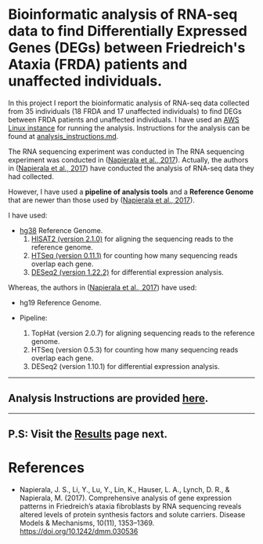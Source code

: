 # Bioinformatic analysis of RNA-seq data to find Differentially Expressed Genes (DEGs) between Friedreich's Ataxia (FRDA) patients and unaffected individuals.

In this project I report the bioinformatic analysis of RNA-seq data collected from 35 individuals (18 FRDA and 17 unaffected individuals) to find DEGs between FRDA patients and unaffected individuals. I have used an [AWS Linux instance](https://aws.amazon.com/amazon-linux-ami/) for running the analysis. Instructions for the analysis can be found at [analysis_instructions.md](analysis_instructions.md).

The RNA sequencing experiment was conducted in The RNA sequencing experiment was conducted in ([Napierala et al., 2017](https://www.ncbi.nlm.nih.gov/pubmed/29125828)). Actually, the authors in ([Napierala et al., 2017](https://www.ncbi.nlm.nih.gov/pubmed/29125828)) have conducted the analysis of RNA-seq data they had collected.  


However, I have used a **pipeline of analysis tools** and a **Reference Genome** that are newer than those used by ([Napierala et al., 2017](https://www.ncbi.nlm.nih.gov/pubmed/29125828)). 

I have used:

* [hg38](https://genome.ucsc.edu/cgi-bin/hgTables?hgsid=709643787_uDDcng0XNxj8vtnLm1SAaz9BwRky&clade=mammal&org=&db=hg38&hgta_group=genes&hgta_track=refSeqComposite&hgta_table=ncbiRefSeq&hgta_regionType=genome&position=&hgta_outputType=primaryTable&hgta_outFileName=) Reference Genome.
  1. [HISAT2 (version 2.1.0)](http://ccb.jhu.edu/software/hisat2/dl/hisat2-2.1.0-Linux_x86_64.zip) for aligning the sequencing reads to the reference genome.
   2. [HTSeq (version 0.11.1)](https://htseq.readthedocs.io/en/release_0.11.1/) for counting how many sequencing reads overlap each gene.
   3. [DESeq2 (version 1.22.2)](https://bioconductor.org/packages/release/bioc/html/DESeq2.html) for differential expression analysis.

Whereas, the authors in ([Napierala et al., 2017](https://www.ncbi.nlm.nih.gov/pubmed/29125828)) have used:

* hg19 Reference Genome.

* Pipeline:
   1. TopHat (version 2.0.7) for aligning sequencing reads to the reference genome.
   2. HTSeq (version 0.5.3) for counting how many sequencing reads overlap each gene.
   3. DESeq2 (version 1.10.1) for differential expression analysis.


---
Analysis Instructions are provided [here](analysis_instructions.md).
---

---
P.S: Visit the [Results](Results.md) page next.
---

# References

- Napierala, J. S., Li, Y., Lu, Y., Lin, K., Hauser, L. A., Lynch, D. R., & Napierala, M. (2017). Comprehensive analysis of gene expression patterns in Friedreich’s ataxia fibroblasts by RNA sequencing reveals altered levels of protein synthesis factors and solute carriers. Disease Models & Mechanisms, 10(11), 1353–1369. https://doi.org/10.1242/dmm.030536
